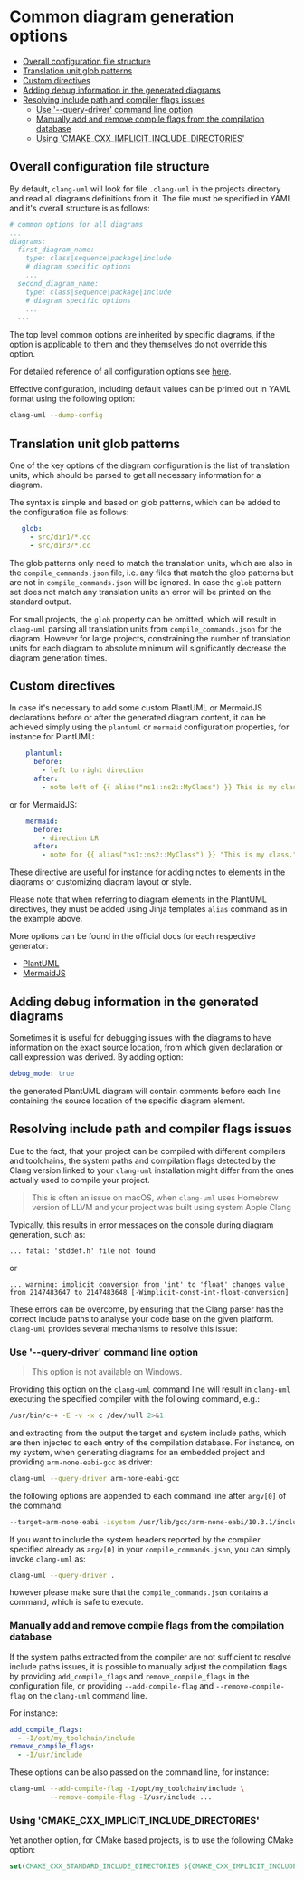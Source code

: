 # Common diagram generation options

<!-- toc -->

* [Overall configuration file structure](#overall-configuration-file-structure)
* [Translation unit glob patterns](#translation-unit-glob-patterns)
* [Custom directives](#custom-directives)
* [Adding debug information in the generated diagrams](#adding-debug-information-in-the-generated-diagrams)
* [Resolving include path and compiler flags issues](#resolving-include-path-and-compiler-flags-issues)
  * [Use '--query-driver' command line option](#use---query-driver-command-line-option)
  * [Manually add and remove compile flags from the compilation database](#manually-add-and-remove-compile-flags-from-the-compilation-database)
  * [Using 'CMAKE_CXX_IMPLICIT_INCLUDE_DIRECTORIES'](#using-cmake_cxx_implicit_include_directories)

<!-- tocstop -->

## Overall configuration file structure
By default, `clang-uml` will look for file `.clang-uml` in the projects directory and read all diagrams definitions
from it. The file must be specified in YAML and it's overall structure is as follows:

```yaml
# common options for all diagrams
...
diagrams:
  first_diagram_name:
    type: class|sequence|package|include
    # diagram specific options
    ...
  second_diagram_name:
    type: class|sequence|package|include
    # diagram specific options
    ...
  ...
```

The top level common options are inherited by specific diagrams, if the option is applicable to them and they themselves
do not override this option.

For detailed reference of all configuration options see [here](./configuration_file.md).

Effective configuration, including default values can be printed out in YAML format using the following option:

```bash
clang-uml --dump-config
```

## Translation unit glob patterns
One of the key options of the diagram configuration is the list of translation units, which should be parsed to
get all necessary information for a diagram. 

The syntax is simple and based on glob patterns, which can be added to the configuration file as follows:

```yaml
   glob:
     - src/dir1/*.cc
     - src/dir3/*.cc
```

The glob patterns only need to match the translation units, which are also in the `compile_commands.json` file, i.e.
any files that match the glob patterns but are not in `compile_commands.json` will be ignored. In case the `glob`
pattern set does not match any translation units an error will be printed on the standard output.

For small projects, the `glob` property can be omitted, which will result in `clang-uml` parsing all translation units
from `compile_commands.json` for the diagram. However for large projects, constraining the number of translation units
for each diagram to absolute minimum will significantly decrease the diagram generation times.

## Custom directives
In case it's necessary to add some custom PlantUML or MermaidJS declarations
before or after the generated diagram content, it can be achieved simply using
the `plantuml` or `mermaid` configuration properties, for instance for PlantUML:

```yaml
    plantuml:
      before:
        - left to right direction
      after:
        - note left of {{ alias("ns1::ns2::MyClass") }} This is my class. 
```

or for MermaidJS:

```yaml
    mermaid:
      before:
        - direction LR
      after:
        - note for {{ alias("ns1::ns2::MyClass") }} "This is my class." 
```

These directive are useful for instance for adding notes to elements in the
diagrams or customizing diagram layout or style.

Please note that when referring to diagram elements in the PlantUML directives,
they must be added using Jinja templates `alias` command as in the example above.

More options can be found in the official docs for each respective generator:
  * [PlantUML](https://plantuml.com/)
  * [MermaidJS](https://mermaid.js.org/intro/) 

## Adding debug information in the generated diagrams
Sometimes it is useful for debugging issues with the diagrams to have information
on the exact source location, from which given declaration or call expression was
derived. By adding option:

```yaml
debug_mode: true
```

the generated PlantUML diagram will contain comments before each line containing
the source location of the
specific diagram element.

## Resolving include path and compiler flags issues
Due to the fact, that your project can be compiled with different compilers
and toolchains, the system paths and compilation flags detected by the Clang
version linked to your `clang-uml` installation might differ from the ones
actually used to compile your project.

> This is often an issue on macOS, when `clang-uml` uses Homebrew version of LLVM
> and your project was built using system Apple Clang

Typically, this results in error messages on the console during diagram
generation, such as:

```
... fatal: 'stddef.h' file not found
```

or

```
... warning: implicit conversion from 'int' to 'float' changes value from 2147483647 to 2147483648 [-Wimplicit-const-int-float-conversion]
```

These errors can be overcome, by ensuring that the Clang parser has the correct
include paths to analyse your code base on the given platform. `clang-uml`
provides several mechanisms to resolve this issue:

### Use '--query-driver' command line option

> This option is not available on Windows.

Providing this option on the `clang-uml` command line will result in `clang-uml`
executing the specified compiler with the following command, e.g.:

```bash
/usr/bin/c++ -E -v -x c /dev/null 2>&1
```

and extracting from the output the target and system include paths, which are
then injected to each entry of the compilation database. For instance, on my
system, when generating diagrams for an embedded project and providing
`arm-none-eabi-gcc` as driver:

```bash
clang-uml --query-driver arm-none-eabi-gcc
```

the following options are appended to each command line after `argv[0]` of the
command:

```bash
--target=arm-none-eabi -isystem /usr/lib/gcc/arm-none-eabi/10.3.1/include -isystem /usr/lib/gcc/arm-none-eabi/10.3.1/include-fixed -isystem /usr/lib/gcc/arm-none-eabi/10.3.1/../../../arm-none-eabi/include
```

If you want to include the system headers reported by the compiler specified
already as `argv[0]` in your `compile_commands.json`, you can simply invoke
`clang-uml` as:

```bash
clang-uml --query-driver .
```

however please make sure that the `compile_commands.json` contains a command,
which is safe to execute.

### Manually add and remove compile flags from the compilation database
If the system paths extracted from the compiler are not sufficient to resolve
include paths issues, it is possible to manually adjust the compilation
flags by providing `add_compile_flags` and `remove_compile_flags` in the
configuration file, or providing `--add-compile-flag` and `--remove-compile-flag`
on the `clang-uml` command line.

For instance:

```yaml
add_compile_flags:
  - -I/opt/my_toolchain/include
remove_compile_flags:
  - -I/usr/include
```

These options can be also passed on the command line, for instance:

```bash
clang-uml --add-compile-flag -I/opt/my_toolchain/include \
          --remove-compile-flag -I/usr/include ...
```

### Using 'CMAKE_CXX_IMPLICIT_INCLUDE_DIRECTORIES'
Yet another option, for CMake based projects, is to use the following CMake option:

```cmake
set(CMAKE_CXX_STANDARD_INCLUDE_DIRECTORIES ${CMAKE_CXX_IMPLICIT_INCLUDE_DIRECTORIES})
```


